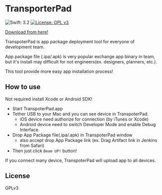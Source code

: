# TransporterPad

![Swift: 3.2](https://img.shields.io/badge/Swift-3.2-orange.svg)
[![License: GPL v3](https://img.shields.io/badge/License-GPL%20v3-blue.svg)](https://www.gnu.org/licenses/gpl-3.0)

[Download from here!](https://github.com/iseebi/TransporterPad/releases/tag/v2.0.1)

TranspoterPad is app package deployment tool for everyone of development team.

App package file (.ipa/.apk) is very popular exchange app binary in team, but it's install may difficult for not engineers(ex. designers, planners, etc.).

This tool provide more easy app installation process!

## How to use

Not required install Xcode or Android SDK!

- Start TranspoterPad.app
- Tether USB to your Mac and you can see device in TranspoterPad.
    - iOS device need authorize for connection (by iTunes or Xcode)
    - Android device need to switch Developer Mode and enable Debug Interface.
- Drop App Package file(.ipa/.apk) in TranspoterPad window
    - also accept drop App Package link (ex. Drag Artifact link in Jenkins from Safari)
- Then just click `Beam UP!` button!

If you connect many device, TranspoterPad will upload app to all devices.

## License

GPLv3
